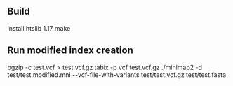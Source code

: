 ## Build
install htslib 1.17
make


## Run modified index creation
bgzip -c test.vcf > test.vcf.gz
tabix -p vcf test.vcf.gz
./minimap2 -d test/test.modified.mni --vcf-file-with-variants test/test.vcf.gz test/test.fasta
